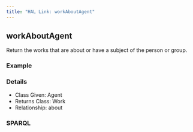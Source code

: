 ```yaml
---
title: "HAL Link: workAboutAgent"
---
```


## workAboutAgent

Return the works that are about or have a subject of the person or group.

### Example




### Details

* Class Given: Agent
* Returns Class: Work
* Relationship: about


### SPARQL
```

```

